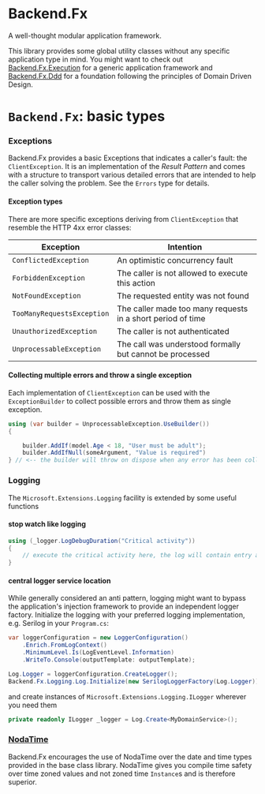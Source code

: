 # Backend.Fx

A well-thought modular application framework. 

This library provides some global utility classes without any specific application type in mind. You might want to check out [Backend.Fx.Execution](https://github.com/backend-fx/Backend.Fx.Execution) for a generic application framework and [Backend.Fx.Ddd](https://github.com/backend-fx/Backend.Fx.Ddd) for a foundation following the principles of Domain Driven Design.

# `Backend.Fx`: basic types

### Exceptions

Backend.Fx provides a basic Exceptions that indicates a caller's fault: the `ClientException`. It is an implementation of the _Result Pattern_ and comes with a structure to transport various detailed errors that are intended to help the caller solving the problem. See the `Errors` type for details.

#### Exception types

There are more specific exceptions deriving from `ClientException` that resemble the HTTP 4xx error classes: 

| Exception | Intention |
| --- | --- |
| `ConflictedException` | An optimistic concurrency fault |
| `ForbiddenException` | The caller is not allowed to execute this action |
| `NotFoundException` | The requested entity was not found |
| `TooManyRequestsException` | The caller made too many requests in a short period of time |
| `UnauthorizedException` | The caller is not authenticated |
| `UnprocessableException` | The call was understood formally but cannot be processed |

#### Collecting multiple errors and throw a single exception

Each implementation of `ClientException` can be used with the `ExceptionBuilder` to collect possible errors and throw them as single exception.

```csharp
using (var builder = UnprocessableException.UseBuilder())
{

    builder.AddIf(model.Age < 18, "User must be adult");
    builder.AddIfNull(someArgument, "Value is required")
} // <-- the builder will throw on dispose when any error has been collected
```

### Logging

The `Microsoft.Extensions.Logging` facility is extended by some useful functions

#### stop watch like logging

```csharp
using (_logger.LogDebugDuration("Critical activity")) 
{
    // execute the critical activity here, the log will contain entry and exit logging with elapsed time
}
```

#### central logger service location

While generally considered an anti pattern, logging might want to bypass the application's injection framework to provide an independent logger factory. Initialize the logging with your preferred logging implementation, e.g. Serilog in your `Program.cs`:

```csharp
var loggerConfiguration = new LoggerConfiguration()
    .Enrich.FromLogContext()
    .MinimumLevel.Is(LogEventLevel.Information)
    .WriteTo.Console(outputTemplate: outputTemplate);

Log.Logger = loggerConfiguration.CreateLogger();
Backend.Fx.Logging.Log.Initialize(new SerilogLoggerFactory(Log.Logger));
```

and create instances of `Microsoft.Extensions.Logging.ILogger` wherever you need them

```csharp
private readonly ILogger _logger = Log.Create<MyDomainService>();
```

### [NodaTime](https://nodatime.org/)

Backend.Fx encourages the use of NodaTime over the date and time types provided in the base class library. NodaTime gives you compile time safety over time zoned values and not zoned time `Instance`s and is therefore superior.
